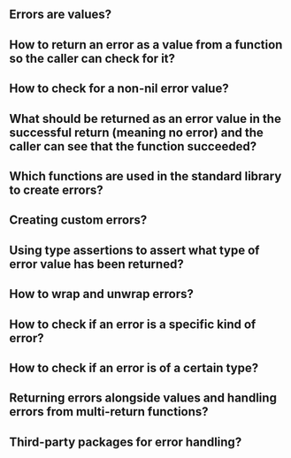 ## Errors are values?
## How to return an error as a value from a function so the caller can check for it?
## How to check for a non-nil error value?
## What should be returned as an error value in the successful return (meaning no error) and the caller can see that the function succeeded?
## Which functions are used in the standard library to create errors?
## Creating custom errors?
## Using type assertions to assert what type of error value has been returned?
## How to wrap and unwrap errors?
## How to check if an error is a specific kind of error?
## How to check if an error is of a certain type?
## Returning errors alongside values and handling errors from multi-return functions?
## Third-party packages for error handling?